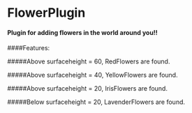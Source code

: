 # FlowerPlugin

#### Plugin for adding flowers in the world around you!!

####Features:

#####Above surfaceheight = 60, RedFlowers are found.

#####Above surfaceheight = 40, YellowFlowers are found.

#####Above surfaceheight = 20, IrisFlowers are found.

#####Below surfaceheight = 20, LavenderFlowers are found.
